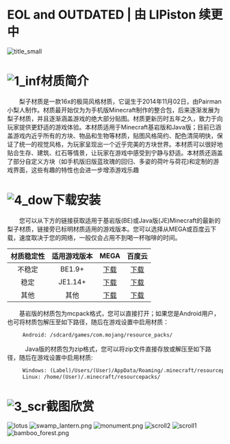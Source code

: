 # EOL and OUTDATED | 由 LIPiston 续更中
![title_small](https://ooo.0o0.ooo/2018/04/15/5ad35aaeb7ceb.png)
# ![1_inf](https://ooo.0o0.ooo/2018/04/15/5ad356c68a689.png)材质简介
　　梨子材质是一款16x的极简风格材质，它诞生于2014年11月02日，由Pairman小梨人制作。材质最开始仅为为手机版Minecraft制作的整合包，后来逐渐发展为梨子材质，并且逐渐涵盖游戏的绝大部分贴图。材质更新历时五年之久，致力于向玩家提供更舒适的游戏体验。本材质适用于Minecraft基岩版和Java版；目前已涵盖游戏内近乎所有的方块、物品和生物等材质，贴图风格简约、配色清简明快，保证了统一的视觉风格，为玩家呈现出一个近乎完美的方块世界。本材质可以很好地贴合生存、建筑、红石等情景，让玩家在游戏中感受到宁静与舒适。本材质还涵盖了部分自定义方块（如手机版旧版蓝玫瑰的回归、多姿的荷叶与荷花)和定制的游戏界面，这些有趣的特性也会进一步增添游戏乐趣
# ![4_dow](https://ooo.0o0.ooo/2018/04/15/5ad356daadd7b.png)下载安装
　　您可以从下方的链接获取适用于基岩版(BE)或Java版(JE)Minecraft的最新的梨子材质，链接旁已标明材质适用的游戏版本。您可以选择从MEGA或百度云下载，速度取决于您的网络，一般仅会占用不到喝一杯咖啡的时间。

| 材质稳定性 | 适用游戏版本 | MEGA | 百度云 |
|:----------: | :----------: | :-----------: | :-----------: |
| 不稳定  | BE1.9+  | [下载](https://mega.nz/#!ZBoiWahS!8jIjHHSzUywiXgnxfB2SMcIm5ptoX_9fXlWM5Ixl5ac) | [下载](https://pan.baidu.com/s/11rY8PN6Nrwz2pWT4WL54SA)  |
| 稳定  | JE1.14+  | [下载](https://mega.nz/#!UVgwgaJT!AP_-YSX0mr633S8OgmfagU28NcyF3IEYvf-I4CQ8uYw) | [下载](https://pan.baidu.com/s/1vR9gaGFAR9e9bUYPrNPIoA)  |
| 其他  | 其他  | [下载](https://mega.nz/#F!FFhSHZoZ!AbkbZEQt4R3nvSvEH08ObQ) | [下载](https://pan.baidu.com/s/1Sl9xXR8XxZ12AOiL_v3SLg)  |

　　基岩版的材质包为mcpack格式，您可以直接打开；如果您是Android用户，也可将材质包解压至如下路径，随后在游戏设置中启用材质：
```markdown
　　　Android: /sdcard/games/com.mojang/resource_packs/
```
　　　Java版的材质包为zip格式，您可以将zip文件直接存放或解压至如下路径，随后在游戏设置中启用材质:
```markdown
　　　Windows: (Label)/Users/(User)/AppData/Roaming/.minecraft/resourcepacks/
　　　Linux: /home/(User)/.minecraft/resourcepacks/
```

# ![3_scr](https://ooo.0o0.ooo/2018/04/15/5ad356e2418e9.png)截图欣赏
![lotus](https://ooo.0o0.ooo/2018/04/15/5ad347677c7c7.png)
![swamp_lantern.png](https://i.loli.net/2019/02/09/5c5dc1212aa1b.png)
![monument.png](https://i.loli.net/2019/02/09/5c5dc11cf41f3.png)
![scroll2](https://ooo.0o0.ooo/2018/04/15/5ad3482c14db9.png)
![scroll1](https://ooo.0o0.ooo/2018/04/15/5ad3481429b8d.png)
![bamboo_forest.png](https://i.loli.net/2019/02/09/5c5dc11a6d1b0.png)
